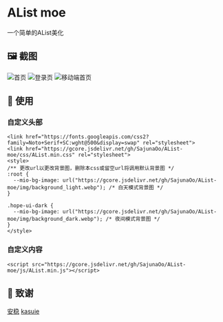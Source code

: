 # AList moe
一个简单的AList美化

## 🖼️ 截图 
![首页](https://s21.ax1x.com/2025/06/06/pViQwi6.png)
![登录页](https://s21.ax1x.com/2025/06/06/pViQaIx.png)
![移动端首页](https://s21.ax1x.com/2025/06/06/pViQsQe.png)

## 🚀 使用  
### 自定义头部
```
<link href="https://fonts.googleapis.com/css2?family=Noto+Serif+SC:wght@500&display=swap" rel="stylesheet">
<link href="https://gcore.jsdelivr.net/gh/SajunaOo/AList-moe/css/AList.min.css" rel="stylesheet">
<style>
/** 更改url以更改背景图，删除本css或留空url将调用默认背景图 */
:root {
  --mio-bg-image: url("https://gcore.jsdelivr.net/gh/SajunaOo/AList-moe/img/background_light.webp"); /* 白天模式背景图 */
}

.hope-ui-dark {
  --mio-bg-image: url("https://gcore.jsdelivr.net/gh/SajunaOo/AList-moe/img/background_dark.webp"); /* 夜间模式背景图 */
}
</style>
```

### 自定义内容
```
<script src="https://gcore.jsdelivr.net/gh/SajunaOo/AList-moe/js/AList.min.js"></script>
```
## 🙏 致谢  
[安稳](https://anwen-anyi.github.io)
[kasuie](https://github.com/kasuie/alist-customize)